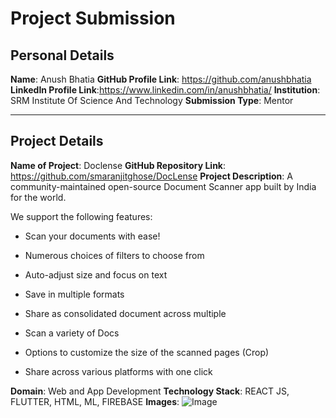 
# Project Submission
## Personal Details
**Name**: Anush Bhatia
**GitHub Profile Link**: https://github.com/anushbhatia
**LinkedIn Profile Link**:https://www.linkedin.com/in/anushbhatia/
**Institution**: SRM Institute Of Science And Technology
**Submission Type**: Mentor
<hr>

## Project Details
**Name of Project**: Doclense
**GitHub Repository Link**: https://github.com/smaranjitghose/DocLense
**Project Description**:
A community-maintained open-source Document Scanner app built by India for the world.

We support the following features:

- Scan your documents with ease!

- Numerous choices of filters to choose from

- Auto-adjust size and focus on text

- Save in multiple formats

- Share as consolidated document across multiple

- Scan a variety of Docs

- Options to customize the size of the scanned pages (Crop)

- Share across various platforms with one click

**Domain**:  Web and App Development
**Technology Stack**: REACT JS, FLUTTER, HTML, ML, FIREBASE
**Images**: ![Image](https://raw.githubusercontent.com/smaranjitghose/DocLense/main/assets/doclense.png)